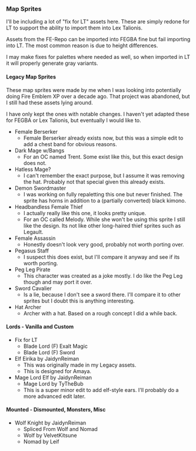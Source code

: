 ### Map Sprites

I'll be including a lot of "fix for LT" assets here. These are simply redone for LT to support the ability to import them into Lex Talionis.

Assets from the FE-Repo can be imported into FEGBA fine but fail importing into LT. The most common reason is due to height differences.

I may make fixes for palettes where needed as well, so when imported in LT it will properly generate gray variants.


#### Legacy Map Sprites

These map sprites were made by me when I was looking into potentially doing Fire Emblem XP over a decade ago. That project was abandoned, but I still had these assets lying around.

I have only kept the ones with notable changes. I haven't yet adapted these for FEGBA or Lex Talionis, but eventually I would like to.

- Female Berserker
    - Female Berserker already exists now, but this was a simple edit to add a chest band for obvious reasons.
- Dark Mage w/Bangs
    - For an OC named Trent. Some exist like this, but this exact design does not.
- Hatless Mage?
    - I can't remember the exact purpose, but I assume it was removing the hat. Probably not that special given this already exists.
- Demon Swordmaster
    - I was working on fully repaletting this one but never finished. The sprite has horns in addition to a (partially converted) black kimono.
- Headbandless Female Thief
    - I actually really like this one, it looks pretty unique.
    - For an OC called Melody. While she won't be using this sprite I still like the design. Its not like other long-haired thief sprites such as Legault.
- Female Assassin
    - Honestly doesn't look very good, probably not worth porting over.
- Pegasus Staff
    - I suspect this does exist, but I'll compare it anyway and see if its worth porting.
- Peg Leg Pirate
    - This character was created as a joke mostly. I do like the Peg Leg though and may port it over.
- Sword Cavalier
    - Is a lie, because I don't see a sword there. I'll compare it to other sprites but I doubt this is anything interesting.
- Hat Archer
    - Archer with a hat. Based on a rough concept I did a while back.


#### Lords - Vanilla and Custom

- Fix for LT
    - Blade Lord (F) Exalt Magic
    - Blade Lord (F) Sword
- Elf Eirika by JaidynReiman
    - This was originally made in my Legacy assets.
    - This is designed for Amaya.
- Mage Lord Elf by JaidynReiman
    - Mage Lord by TyTheBub
    - This is a super minor edit to add elf-style ears. I'll probably do a more advanced edit later.


#### Mounted - Dismounted, Monsters, Misc

- Wolf Knight by JaidynReiman
    - Spliced From Wolf and Nomad
    - Wolf by VelvetKitsune
    - Nomad by Leif